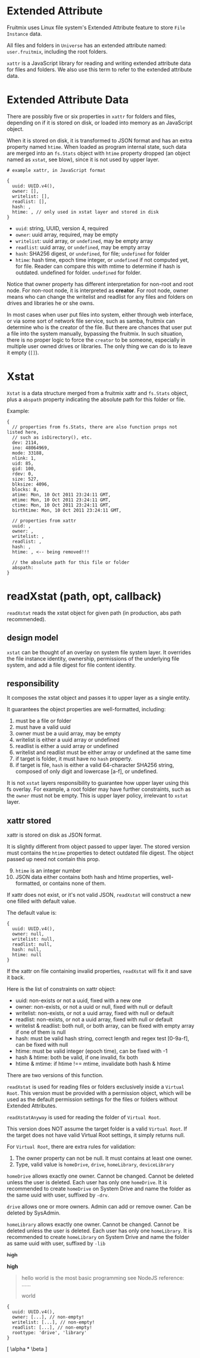 # Extended Attribute

Fruitmix uses Linux file system's Extended Attribute feature to store `File Instance` data.

All files and folders in `Universe` has an extended attribute named: `user.fruitmix`, including the root folders.

`xattr` is a JavaScript library for reading and writing extended attribute data for files and folders. We also use this term to refer to the extended attribute data.

# Extended Attribute Data

There are possibly five or six properties in `xattr` for folders and files, depending on if it is stored on disk, or loaded into memory as an JavaScript object.

When it is stored on disk, it is transformed to JSON format and has an extra property named `htime`. When loaded as program internal state, such data are merged into an `fs.Stats` object with `htime` property dropped (an object named as `xstat`, see blow), since it is not used by upper layer.

```
# example xattr, in JavaScript format

{
  uuid: UUID.v4(),
  owner: [],
  writelist: [],
  readlist: [],
  hash: ,
  htime: , // only used in xstat layer and stored in disk
}
```

* `uuid`: string, UUID, version 4, required
* `owner`: uuid array, required, may be empty
* `writelist`: uuid array, or `undefined`, may be empty array
* `readlist`: uuid array, or `undefined`, may be empty array
* `hash`: SHA256 digest, or `undefined`, for file; `undefined` for folder
* `htime`: hash time, epoch time integer, or `undefined` if not computed yet, for file. Reader can compare this with mtime to determine if hash is outdated. undefined for folder. `undefined` for folder.

Notice that owner property has different interpretation for non-root and root node. For non-root node, it is interpreted as **creator**. For root node, owner means who can change the writelist and readlist for any files and folders on drives and libraries he or she owns.

In most cases when user put files into system, either through web interface, or via some sort of network file service, such as samba, fruitmix can determine who is the creator of the file. But there are chances that user put a file into the system manually, bypassing the fruitmix. In such situation, there is no proper logic to force the `creator` to be someone, especially in multiple user owned drives or libraries. The only thing we can do is to leave it empty (`[]`).

# Xstat

`Xstat` is a data structure merged from a fruitmix xattr and `fs.Stats` object, plus a `abspath` property indicating the absolute path for this folder or file.

Example:

```
{
  // properties from fs.Stats, there are also function props not listed here,
  // such as isDirectory(), etc.
  dev: 2114,
  ino: 48064969,
  mode: 33188,
  nlink: 1,
  uid: 85,
  gid: 100,
  rdev: 0,
  size: 527,
  blksize: 4096,
  blocks: 8,
  atime: Mon, 10 Oct 2011 23:24:11 GMT,
  mtime: Mon, 10 Oct 2011 23:24:11 GMT,
  ctime: Mon, 10 Oct 2011 23:24:11 GMT,
  birthtime: Mon, 10 Oct 2011 23:24:11 GMT,

  // properties from xattr
  uuid: ,
  owner: ,
  writelist: ,
  readlist: ,
  hash: ,
  htime: , <-- being removed!!!

  // the absolute path for this file or folder
  abspath:
}
```
# readXstat (path, opt, callback)

`readXstat` reads the xstat object for given path (in production, abs path recommended).

## design model

`xstat` can be thought of an overlay on system file system layer. It overrides the file instance identity, ownership, permissions of the underlying file system, and add a file digest for file content identity.

## responsibility

It composes the xstat object and passes it to upper layer as a single entity.

It guarantees the object properties are well-formatted, including:

1. must be a file or folder
2. must have a valid uuid
3. owner must be a uuid array, may be empty
4. writelist is either a uuid array or undefined
5. readlist is either a uuid array or undefined
6. writelist and readlist must be either array or undefined at the same time
7. if target is folder, it must have no `hash` property.
8. if target is file, `hash` is either a valid 64-character SHA256 string, composed of only digit and lowercase [a-f], or undefined.

It is not `xstat` layers responsibility to guarantee how upper layer using this fs overlay. For example, a root folder may have further constraints, such as the `owner` must not be empty. This is upper layer policy, irrelevant to `xstat` layer.

## xattr stored

xattr is stored on disk as JSON format.

It is slightly different from object passed to upper layer. The stored version must contains the `htime` properties to detect outdated file digest. The object passed up need not contain this prop.

9. `htime` is an integer number
10. JSON data either contains both hash and htime properties, well-formatted, or contains none of them.



If xattr does not exist, or it's not valid JSON, `readXstat` will construct a new one filled with default value.

The default value is:

```
{
  uuid: UUID.v4(),
  owner: null,
  writelist: null,
  readlist: null,
  hash: null,
  htime: null
}
```

If the xattr on file containing invalid properties, `readXstat` will fix it and save it back.

Here is the list of constraints on xattr object:

* uuid: non-exists or not a uuid, fixed with a new one
* owner: non-exists, or not a uuid or null, fixed with null or default
* writelist: non-exists, or not a uuid array, fixed with null or default
* readlist: non-exists, or not a uuid array, fixed with null or default
* writelist & readlist: both null, or both array, can be fixed with empty array if one of them is null
* hash: must be valid hash string, correct length and regex test [0-9a-f], can be fixed with null
* htime: must be valid integer (epoch time), can be fixed with -1
* hash & htime: both be valid, if one invalid, fix both
* htime & mtime: if htime !== mtime, invalidate both hash & htime

There are two versions of this function.

`readXstat` is used for reading files or folders exclusively inside a `Virtual Root`. This version must be provided with a permission object, which will be used as the default permission settings for the files or folders without Extended Attributes.

`readXstatAnyway` is used for reading the folder of `Virtual Root`.

This version does NOT assume the target folder is a valid `Virtual Root`. If the target does not have valid Virtual Root settings, it simply returns null.

For `Virtual Root`, there are extra rules for validation:

1. The owner property can not be null. It must contains at least one owner.
2. Type, valid value is `homeDrive`, `drive`, `homeLibrary`, `deviceLibrary`

`homeDrive` allows exactly one owner. Cannot be changed. Cannot be deleted unless the user is deleted. Each user has only one `homeDrive`. It is recommended to create `homeDrive` on System Drive and name the folder as the same uuid with user, suffixed by `-drv`.

`drive` allows one or more owners. Admin can add or remove owner. Can be deleted by SysAdmin.

`homeLibrary` allows exactly one owner. Cannot be changed. Cannot be deleted unless the user is deleted. Each user has only one `homeLibrary`. It is recommended to create `homeLibrary` on System Drive and name the folder as same uuid with user, suffixed by `-lib`

~~high~~

**high**

> hello world is the most basic programming
> see NodeJS reference: ......
>
> world


```
{
  uuid: UUID.v4(),
  owner: [...], // non-empty!
  writelist: [...], // non-empty!
  readlist: [...], // non-empty!
  roottype: 'drive', 'library'
}
```

\[
\alpha * \beta
\]
